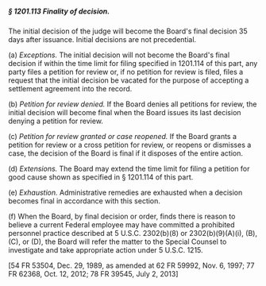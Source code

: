 ##### § 1201.113 Finality of decision. #####

The initial decision of the judge will become the Board's final decision 35 days after issuance. Initial decisions are not precedential.

(a) *Exceptions.* The initial decision will not become the Board's final decision if within the time limit for filing specified in 1201.114 of this part, any party files a petition for review or, if no petition for review is filed, files a request that the initial decision be vacated for the purpose of accepting a settlement agreement into the record.

(b) *Petition for review denied.* If the Board denies all petitions for review, the initial decision will become final when the Board issues its last decision denying a petition for review.

(c) *Petition for review granted or case reopened.* If the Board grants a petition for review or a cross petition for review, or reopens or dismisses a case, the decision of the Board is final if it disposes of the entire action.

(d) *Extensions.* The Board may extend the time limit for filing a petition for good cause shown as specified in § 1201.114 of this part.

(e) *Exhaustion.* Administrative remedies are exhausted when a decision becomes final in accordance with this section.

(f) When the Board, by final decision or order, finds there is reason to believe a current Federal employee may have committed a prohibited personnel practice described at 5 U.S.C. 2302(b)(8) or 2302(b)(9)(A)(i), (B), (C), or (D), the Board will refer the matter to the Special Counsel to investigate and take appropriate action under 5 U.S.C. 1215.

[54 FR 53504, Dec. 29, 1989, as amended at 62 FR 59992, Nov. 6, 1997; 77 FR 62368, Oct. 12, 2012; 78 FR 39545, July 2, 2013]